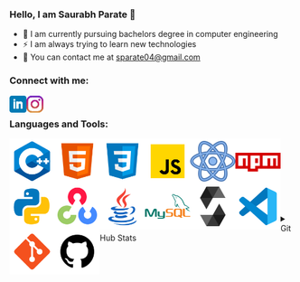 ### Hello, I am Saurabh Parate 👋 

- 🌱 I am currently pursuing bachelors degree in computer engineering
- ⚡ I am always trying to learn new technologies
- 👯 You can contact me at [sparate04@gmail.com][email]


### Connect with me:

[<img align="left" alt="SaurabhParate04 | LinkedIn" width="30px" src="https://github.com/SaurabhParate04/SaurabhParate04/blob/master/icons/linkedin.png?raw=true" />][linkedin]
[<img align="left" alt="SaurabhParate04 | Instagram" width="30px" src="https://github.com/SaurabhParate04/SaurabhParate04/blob/master/icons/instagram.png?raw=true" />][instagram]

<br/>

### Languages and Tools:

<img align="left" alt="C++" width="80px" src="https://github.com/SaurabhParate04/SaurabhParate04/blob/master/icons/icons8-c++-144.png?raw=true" />
<img align="left" alt="HTML5" width="80px" src="https://github.com/SaurabhParate04/SaurabhParate04/blob/master/icons/icons8-html-5-144.png?raw=true" />
<img align="left" alt="CSS3" width="80px" src="https://github.com/SaurabhParate04/SaurabhParate04/blob/master/icons/icons8-css3-144.png?raw=true" />
<img align="left" alt="JavaScript" width="80px" src="https://github.com/SaurabhParate04/SaurabhParate04/blob/master/icons/icons8-javascript-144.png?raw=true" />
<img align="left" alt="React" width="80px" src="https://github.com/SaurabhParate04/SaurabhParate04/blob/master/icons/icons8-react-160.png?raw=true" />
<img align="left" alt="NPM" width="80px" src="https://github.com/SaurabhParate04/SaurabhParate04/blob/master/icons/icons8-npm-144.png?raw=true" />
<img align="left" alt="Python" width="80px" src="https://github.com/SaurabhParate04/SaurabhParate04/blob/master/icons/icons8-python-144.png?raw=true" />
<img align="left" alt="OpenCV" width="80px" src="https://github.com/SaurabhParate04/SaurabhParate04/blob/master/icons/icons8-opencv-144.png?raw=true" />
<img align="left" alt="Java" width="80px" src="https://github.com/SaurabhParate04/SaurabhParate04/blob/master/icons/icons8-java-144.png?raw=true" />
<img align="left" alt="MySQL" width="80px" src="https://github.com/SaurabhParate04/SaurabhParate04/blob/master/icons/icons8-mysql-logo-144.png?raw=true" />
<img align="left" alt="Solidity" width="80px" src="https://github.com/SaurabhParate04/SaurabhParate04/blob/master/icons/file_type_light_solidity_icon_130436.png?raw=true" />
<img align="left" alt="Visual Studio Code" width="80px" src="https://github.com/SaurabhParate04/SaurabhParate04/blob/master/icons/icons8-visual-studio-code-2019-144.png?raw=true" />
<img align="left" alt="Git" width="80px" src="https://github.com/SaurabhParate04/SaurabhParate04/blob/master/icons/icons8-git-144.png?raw=true" />
<img align="left" alt="GitHub" width="80px" src="https://github.com/SaurabhParate04/SaurabhParate04/blob/master/icons/icons8-github-128.png?raw=true" />

<br/> <br/> <br/> <br/> <br/> <br/> <br/>

<details>
<summary>GitHub Stats</summary>
<a href="https://github.com/SaurabhParate04/SaurabhParate04">
    <img align="center" alt="SaurabhParate04's GitHub Stats" height="160px" src="https://github-readme-stats.vercel.app/api?username=SaurabhParate04&show_icons=true&hide_border=true&theme=tokyonight" />
</a>
<a href="https://github.com/SaurabhParate04/SaurabhParate04">
    <img align="center" alt="SaurabhParate04's GitHub Stats" height="160px" src="https://github-readme-stats.vercel.app/api/top-langs/?username=SaurabhParate04&layout=compact&theme=tokyonight&hide_border=true" />
</a>
</details>

[instagram]: https://www.instagram.com/saurabh_parate/
[linkedin]: https://www.linkedin.com/in/saurabh-parate-2044921b0/
[email]: mailto:sparate04@gmail.com